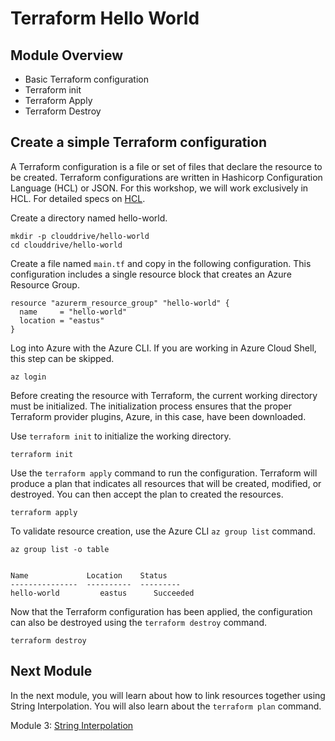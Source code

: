 # Terraform Hello World

## Module Overview

- Basic Terraform configuration
- Terraform init
- Terraform Apply
- Terraform Destroy

## Create a simple Terraform configuration

A Terraform configuration is a file or set of files that declare the resource to be created. Terraform configurations are written in Hashicorp Configuration Language (HCL) or JSON. For this workshop, we will work exclusively in HCL. For detailed specs on [HCL](https://www.terraform.io/docs/configuration/index.html).

Create a directory named hello-world.

```
mkdir -p clouddrive/hello-world
cd clouddrive/hello-world
```

Create a file named `main.tf` and copy in the following configuration. This configuration includes a single resource block that creates an Azure Resource Group.

```
resource "azurerm_resource_group" "hello-world" {
  name     = "hello-world"
  location = "eastus"
}
```

Log into Azure with the Azure CLI. If you are working in Azure Cloud Shell, this step can be skipped.

```
az login
```

Before creating the resource with Terraform, the current working directory must be initialized. The initialization process ensures that the proper Terraform provider plugins, Azure, in this case, have been downloaded.

Use `terraform init` to initialize the working directory.

```
terraform init
```

Use the `terraform apply` command to run the configuration. Terraform will produce a plan that indicates all resources that will be created, modified, or destroyed. You can then accept the plan to created the resources.


```
terraform apply
```

To validate resource creation, use the Azure CLI `az group list` command.

```
az group list -o table


Name             Location    Status
---------------  ----------  ---------
hello-world         eastus      Succeeded
```

Now that the Terraform configuration has been applied, the configuration can also be destroyed using the `terraform destroy` command.

```
terraform destroy
```

## Next Module

In the next module, you will learn about how to link resources together using String Interpolation. You will also learn about the `terraform plan` command.

Module 3: [String Interpolation](../3-string-interpolation)
